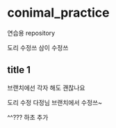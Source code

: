 # conimal_practice
연습용 repository

도리 수정쓰
삼이 수정쓰

## title 1

브랜치에선 각자 해도 괜찮나요

도리 수정
다정님 브랜치에서 수정쓰~

^^??? 하초 추가
